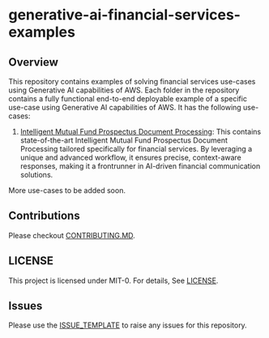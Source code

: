 # generative-ai-financial-services-examples



## Overview

This repository contains examples of solving financial services use-cases using Generative AI capabilities of AWS. Each folder in the repository contains a fully functional end-to-end deployable example of a specific use-case using Generative AI capabilities of AWS. It has the following use-cases:

1. [Intelligent Mutual Fund Prospectus Document Processing](./intelligent-mutual-fund-prospectus-document-processing): This contains state-of-the-art Intelligent Mutual Fund Prospectus Document Processing tailored specifically for financial services. By leveraging a unique and advanced workflow, it ensures precise, context-aware responses, making it a frontrunner in AI-driven financial communication solutions.

More use-cases to be added soon.

## Contributions
Please checkout [CONTRIBUTING.MD](CONTRIBUTING.MD).

## LICENSE
This project is licensed under MIT-0. For details, See [LICENSE](LICENSE).

## Issues
Please use the [ISSUE_TEMPLATE](ISSUE_TEMPLATE.MD) to raise any issues for this repository.
